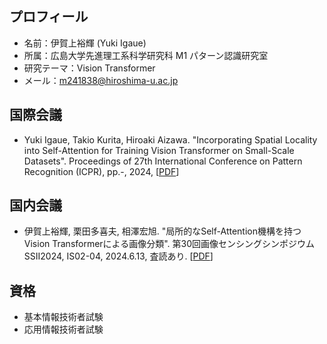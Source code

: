 ## プロフィール
* 名前：伊賀上裕輝 (Yuki Igaue)
* 所属：広島大学先進理工系科学研究科 M1 パターン認識研究室
* 研究テーマ：Vision Transformer
* メール：m241838@hiroshima-u.ac.jp

## 国際会議
* Yuki Igaue, Takio Kurita, Hiroaki Aizawa.
  "Incorporating Spatial Locality into Self-Attention for Training Vision Transformer on Small-Scale Datasets".
   Proceedings of 27th International Conference on Pattern Recognition (ICPR), pp.-, 2024, [[PDF](https://drive.google.com/file/d/1FPJbF0TDOcui8i8BGQ0GQwyhkupqFJhg/view?usp=sharing)]

## 国内会議
* 伊賀上裕輝, 栗田多喜夫, 相澤宏旭.
  "局所的なSelf-Attention機構を持つVision Transformerによる画像分類".
   第30回画像センシングシンポジウム SSII2024, IS02-04, 2024.6.13, 査読あり. [[PDF](https://drive.google.com/file/d/1FPJbF0TDOcui8i8BGQ0GQwyhkupqFJhg/view?usp=sharing)]

## 資格
* 基本情報技術者試験
* 応用情報技術者試験

<!--
**yukiiga/yukiiga** is a ✨ _special_ ✨ repository because its `README.md` (this file) appears on your GitHub profile.

Here are some ideas to get you started:

- 🔭 I’m currently working on ...
- 🌱 I’m currently learning ...
- 👯 I’m looking to collaborate on ...
- 🤔 I’m looking for help with ...
- 💬 Ask me about ...
- 📫 How to reach me: ...
- 😄 Pronouns: ...
- ⚡ Fun fact: ...
-->
